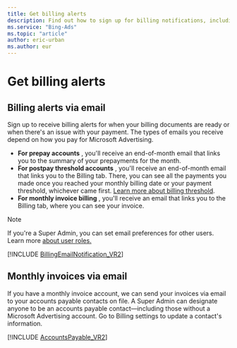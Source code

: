 ```yaml
---
title: Get billing alerts
description: Find out how to sign up for billing notifications, including notifications with links to your end-of-month summaries of your payments for the previous month.
ms.service: "Bing-Ads"
ms.topic: "article"
author: eric-urban
ms.author: eur
---
```


# Get billing alerts

## Billing alerts via email

Sign up to receive billing alerts for when your billing documents are ready or when there's an issue with your payment. The types of emails you receive depend on how you pay for  Microsoft Advertising.

- **For prepay accounts** , you'll receive an end-of-month email that links you to the summary of your prepayments for the month.
- **For postpay threshold accounts** , you'll receive an end-of-month email that links you to the Billing tab. There, you can see all the payments you made once you reached your monthly billing date or your payment threshold, whichever came first. [Learn more about billing threshold](./hlp_BA_CONC_BillingThreshold.md).
- **For monthly invoice billing** , you'll receive an email that links you to the Billing tab, where you can see your invoice.

> [!NOTE]
> If you're a Super Admin, you can set email preferences for other users. Learn more [about user roles.](./hlp_BA_CONC_SSUserRoles.md)

[!INCLUDE [BillingEmailNotification_VR2](./includes/BillingEmailNotification_VR2.md)]
## Monthly invoices via email

If you have a monthly invoice account, we can send your invoices via email to your accounts payable contacts on file. A Super Admin can designate anyone to be an accounts payable contact—including those without a Microsoft Advertising account. Go to Billing settings to update a contact's information.

[!INCLUDE [AccountsPayable_VR2](./includes/AccountsPayable_VR2.md)]


